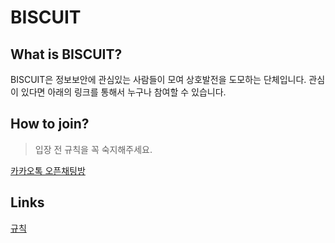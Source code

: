 # BISCUIT

## What is BISCUIT?
BISCUIT은 정보보안에 관심있는 사람들이 모여 상호발전을 도모하는 단체입니다. 관심이 있다면 아래의 링크를 통해서 누구나 참여할 수 있습니다.

## How to join?
> 입장 전 규칙을 꼭 숙지해주세요.

[카카오톡 오픈채팅방](https://open.kakao.com/o/gXu4lUD)

## Links
[규칙](rule.txt)